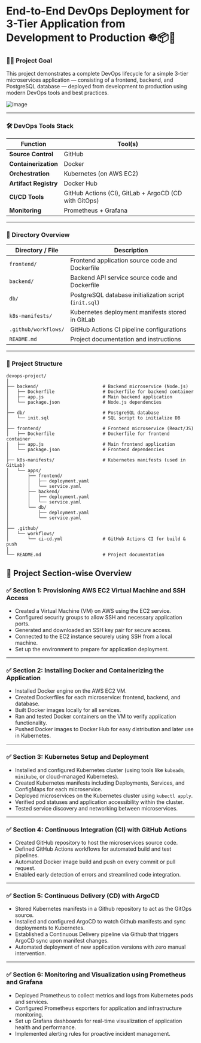 # End-to-End DevOps Deployment for 3-Tier Application from Development to Production ☸️📦🎯

### 👨‍💻 Project Goal

This project demonstrates a complete DevOps lifecycle for a simple 3-tier microservices application — consisting of a frontend, backend, and PostgreSQL database — deployed from development to production using modern DevOps tools and best practices.

![image](https://github.com/user-attachments/assets/2187559e-298e-43d2-9ea9-ee6234de2a40)

---

### 🛠️ DevOps Tools Stack

| **Function**          | **Tool(s)**                     |
|-----------------------|--------------------------------|
| **Source Control**    | GitHub                     |
| **Containerization**  | Docker                     |
| **Orchestration**     | Kubernetes (on AWS EC2)    |
| **Artifact Registry** | Docker Hub                 |
| **CI/CD Tools**       | GitHub Actions (CI), GitLab + ArgoCD (CD with GitOps) |
| **Monitoring**        | Prometheus + Grafana       |

---

### 📂 Directory Overview

| Directory / File         | Description                                  |
|-------------------------|----------------------------------------------|
| `frontend/`             | Frontend application source code and Dockerfile |
| `backend/`              | Backend API service source code and Dockerfile  |
| `db/`                   | PostgreSQL database initialization script (`init.sql`) |
| `k8s-manifests/`        | Kubernetes deployment manifests stored in GitLab  |
| `.github/workflows/`    | GitHub Actions CI pipeline configurations        |
| `README.md`             | Project documentation and instructions            |

---

### 📁 Project Structure

```text
devops-project/
│
├── backend/                        # Backend microservice (Node.js)
│   ├── Dockerfile                  # Dockerfile for backend container
│   ├── app.js                      # Main backend application
│   └── package.json                # Node.js dependencies
│
├── db/                             # PostgreSQL database
│   └── init.sql                    # SQL script to initialize DB
│
├── frontend/                       # Frontend microservice (React/JS)
│   ├── Dockerfile                  # Dockerfile for frontend container
│   ├── app.js                      # Main frontend application
│   └── package.json                # Frontend dependencies
│
├── k8s-manifests/                  # Kubernetes manifests (used in GitLab)
│   └── apps/
│       ├── frontend/
│       │   ├── deployment.yaml
│       │   └── service.yaml
│       ├── backend/
│       │   ├── deployment.yaml
│       │   └── service.yaml
│       └── db/
│           ├── deployment.yaml
│           └── service.yaml
│
├── .github/
│   └── workflows/
│       └── ci-cd.yml               # GitHub Actions CI for build & push
│
└── README.md                       # Project documentation

```

## 🧩 Project Section-wise Overview

### ✅ Section 1: Provisioning AWS EC2 Virtual Machine and SSH Access

- Created a Virtual Machine (VM) on AWS using the EC2 service.
- Configured security groups to allow SSH and necessary application ports.
- Generated and downloaded an SSH key pair for secure access.
- Connected to the EC2 instance securely using SSH from a local machine.
- Set up the environment to prepare for application deployment.

---

### ✅ Section 2: Installing Docker and Containerizing the Application

- Installed Docker engine on the AWS EC2 VM.
- Created Dockerfiles for each microservice: frontend, backend, and database.
- Built Docker images locally for all services.
- Ran and tested Docker containers on the VM to verify application functionality.
- Pushed Docker images to Docker Hub for easy distribution and later use in Kubernetes.

---

### ✅ Section 3: Kubernetes Setup and Deployment

- Installed and configured Kubernetes cluster (using tools like `kubeadm`, `minikube`, or cloud-managed Kubernetes).
- Created Kubernetes manifests including Deployments, Services, and ConfigMaps for each microservice.
- Deployed microservices on the Kubernetes cluster using `kubectl apply`.
- Verified pod statuses and application accessibility within the cluster.
- Tested service discovery and networking between microservices.

---

### ✅ Section 4: Continuous Integration (CI) with GitHub Actions

- Created GitHub repository to host the microservices source code.
- Defined GitHub Actions workflows for automated build and test pipelines.
- Automated Docker image build and push on every commit or pull request.
- Enabled early detection of errors and streamlined code integration.

---

### ✅ Section 5: Continuous Delivery (CD) with ArgoCD

- Stored Kubernetes manifests in a Github repository to act as the GitOps source.
- Installed and configured ArgoCD to watch Github manifests and sync deployments to Kubernetes.
- Established a Continuous Delivery pipeline via Github that triggers ArgoCD sync upon manifest changes.
- Automated deployment of new application versions with zero manual intervention.

---

### ✅ Section 6: Monitoring and Visualization using Prometheus and Grafana

- Deployed Prometheus to collect metrics and logs from Kubernetes pods and services.
- Configured Prometheus exporters for application and infrastructure monitoring.
- Set up Grafana dashboards for real-time visualization of application health and performance.
- Implemented alerting rules for proactive incident management.

